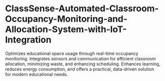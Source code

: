 # ClassSense-Automated-Classroom-Occupancy-Monitoring-and-Allocation-System-with-IoT-Integration
Optimizes educational space usage through real-time occupancy monitoring. Integrates sensors and communication for efficient classroom allocation, minimizing waste, and enhancing scheduling. Enhances learning, reduces energy consumption, and offers a practical, data-driven solution for modern educational needs.
